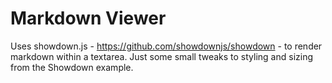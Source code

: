 # Markdown Viewer
Uses showdown.js - https://github.com/showdownjs/showdown - to render markdown within a textarea.
Just some small tweaks to styling and sizing from the Showdown example.

